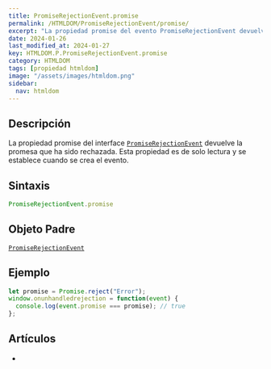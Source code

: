 ```yaml
---
title: PromiseRejectionEvent.promise
permalink: /HTMLDOM/PromiseRejectionEvent/promise/
excerpt: "La propiedad promise del evento PromiseRejectionEvent devuelve la promesa rechazada."
date: 2024-01-26
last_modified_at: 2024-01-27
key: HTMLDOM.P.PromiseRejectionEvent.promise
category: HTMLDOM
tags: [propiedad htmldom]
image: "/assets/images/htmldom.png"
sidebar:
  nav: htmldom
---
```


## Descripción


La propiedad promise del interface [`PromiseRejectionEvent`](https://www.w3api.com/HTMLDOM/PromiseRejectionEvent/) devuelve la promesa que ha sido rechazada. Esta propiedad es de solo lectura y se establece cuando se crea el evento.


## Sintaxis


```javascript
PromiseRejectionEvent.promise
```


## Objeto Padre


[`PromiseRejectionEvent`](https://www.w3api.com/HTMLDOM/PromiseRejectionEvent/)


## Ejemplo


```javascript
let promise = Promise.reject("Error");
window.onunhandledrejection = function(event) {
  console.log(event.promise === promise); // true
};
```


## Artículos

- 
